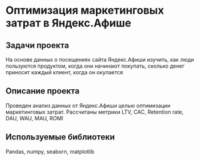 # Оптимизация маркетинговых затрат в Яндекс.Афише

## Задачи проекта

На основе данных о посещениях сайта Яндекс.Афиши изучить, как люди пользуются продуктом, когда они начинают покупать, сколько денег приносит каждый клиент, когда он окупается

## Описание проекта

Проведен анализ данных от Яндекс.Афиши целью оптимизации маркетинговых затрат. Рассчитаны метрики LTV, CAC, Retention rate, DAU, WAU, MAU, ROMI

## Используемые библиотеки

Pandas, numpy, seaborn, matplotlib
